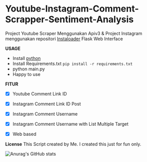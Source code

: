 # Youtube-Instagram-Comment-Scrapper-Sentiment-Analysis

Project Youtube Scraper Menggunakan Apiv3 &amp;
Project Instagram menggunakan repositori [Instaloader](https://github.com/instaloader/instaloader)
Flask Web Interface

**USAGE**
* Install [python](https://www.python.org/downloads/)
* Install Requirements.txt `pip install -r requirements.txt`
* python main.py
* Happy to use

**FITUR**
- [x] Youtube Comment Link ID
- [x] Instagram Comment Link ID Post
- [x] Instagram Comment Username
- [x] Instagram Comment Username with List Multiple Target
- [x] Web based


**License**
This Script created by Me. I created this just for fun only.

![Anurag's GitHub stats](https://github-readme-stats.vercel.app/api?username=parma03&theme=vue-dark&show_icons=true)
